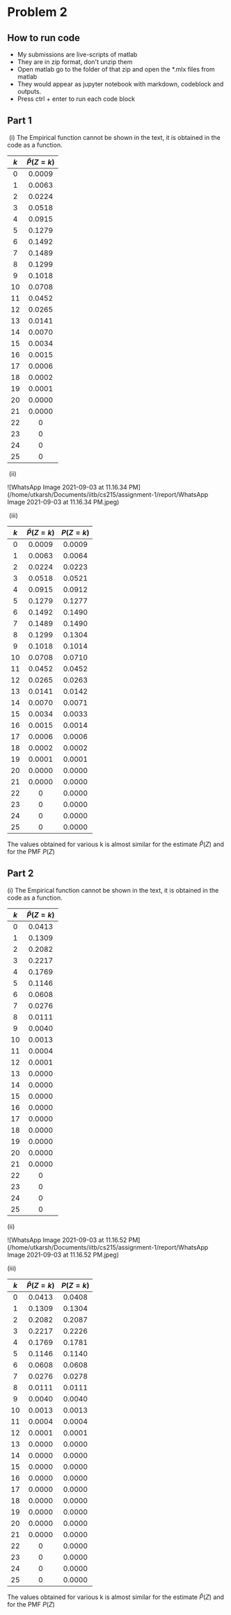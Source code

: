 # Problem 2

## How to run code

* My submissions are live-scripts of matlab
* They are in zip format, don't unzip them
* Open matlab go to the folder of that zip and open the *.mlx files from matlab
* They would appear as jupyter notebook with markdown, codeblock and outputs.
* Press ctrl + enter to run each code block 

## Part 1

​	(i) The Empirical function cannot be shown in the text, it is obtained in the code as a function.

| $k$  | $\hat P(Z=k)$ |
| :--: | :-----------: |
|  0   |    0.0009     |
|  1   |    0.0063     |
|  2   |    0.0224     |
|  3   |    0.0518     |
|  4   |    0.0915     |
|  5   |    0.1279     |
|  6   |    0.1492     |
|  7   |    0.1489     |
|  8   |    0.1299     |
|  9   |    0.1018     |
|  10  |    0.0708     |
|  11  |    0.0452     |
|  12  |    0.0265     |
|  13  |    0.0141     |
|  14  |    0.0070     |
|  15  |    0.0034     |
|  16  |    0.0015     |
|  17  |    0.0006     |
|  18  |    0.0002     |
|  19  |    0.0001     |
|  20  |    0.0000     |
|  21  |    0.0000     |
|  22  |       0       |
|  23  |       0       |
|  24  |       0       |
|  25  |       0       |

​	(ii)

![WhatsApp Image 2021-09-03 at 11.16.34 PM](/home/utkarsh/Documents/iitb/cs215/assignment-1/report/WhatsApp Image 2021-09-03 at 11.16.34 PM.jpeg) 

​	(iii)

| $k$  | $\hat P(Z=k)$ | $P(Z = k)$ |
| :--: | :-----------: | :--------: |
|  0   |    0.0009     |   0.0009   |
|  1   |    0.0063     |   0.0064   |
|  2   |    0.0224     |   0.0223   |
|  3   |    0.0518     |   0.0521   |
|  4   |    0.0915     |   0.0912   |
|  5   |    0.1279     |   0.1277   |
|  6   |    0.1492     |   0.1490   |
|  7   |    0.1489     |   0.1490   |
|  8   |    0.1299     |   0.1304   |
|  9   |    0.1018     |   0.1014   |
|  10  |    0.0708     |   0.0710   |
|  11  |    0.0452     |   0.0452   |
|  12  |    0.0265     |   0.0263   |
|  13  |    0.0141     |   0.0142   |
|  14  |    0.0070     |   0.0071   |
|  15  |    0.0034     |   0.0033   |
|  16  |    0.0015     |   0.0014   |
|  17  |    0.0006     |   0.0006   |
|  18  |    0.0002     |   0.0002   |
|  19  |    0.0001     |   0.0001   |
|  20  |    0.0000     |   0.0000   |
|  21  |    0.0000     |   0.0000   |
|  22  |       0       |   0.0000   |
|  23  |       0       |   0.0000   |
|  24  |       0       |   0.0000   |
|  25  |       0       |   0.0000   |

The values obtained for various k is almost similar for the estimate $\hat P(Z)$   and for the PMF $P(Z)$

## Part 2

(i)  The Empirical function cannot be shown in the text, it is obtained in the code as a function.

| $k$  | $\hat P(Z=k)$ |
| :--: | :-----------: |
|  0   |    0.0413     |
|  1   |    0.1309     |
|  2   |    0.2082     |
|  3   |    0.2217     |
|  4   |    0.1769     |
|  5   |    0.1146     |
|  6   |    0.0608     |
|  7   |    0.0276     |
|  8   |    0.0111     |
|  9   |    0.0040     |
|  10  |    0.0013     |
|  11  |    0.0004     |
|  12  |    0.0001     |
|  13  |    0.0000     |
|  14  |    0.0000     |
|  15  |    0.0000     |
|  16  |    0.0000     |
|  17  |    0.0000     |
|  18  |    0.0000     |
|  19  |    0.0000     |
|  20  |    0.0000     |
|  21  |    0.0000     |
|  22  |       0       |
|  23  |       0       |
|  24  |       0       |
|  25  |       0       |

(ii)

![WhatsApp Image 2021-09-03 at 11.16.52 PM](/home/utkarsh/Documents/iitb/cs215/assignment-1/report/WhatsApp Image 2021-09-03 at 11.16.52 PM.jpeg)

(iii)

| $k$  | $\hat P(Z=k)$ | $P(Z = k)$ |
| :--: | :-----------: | :--------: |
|  0   |    0.0413     |   0.0408   |
|  1   |    0.1309     |   0.1304   |
|  2   |    0.2082     |   0.2087   |
|  3   |    0.2217     |   0.2226   |
|  4   |    0.1769     |   0.1781   |
|  5   |    0.1146     |   0.1140   |
|  6   |    0.0608     |   0.0608   |
|  7   |    0.0276     |   0.0278   |
|  8   |    0.0111     |   0.0111   |
|  9   |    0.0040     |   0.0040   |
|  10  |    0.0013     |   0.0013   |
|  11  |    0.0004     |   0.0004   |
|  12  |    0.0001     |   0.0001   |
|  13  |    0.0000     |   0.0000   |
|  14  |    0.0000     |   0.0000   |
|  15  |    0.0000     |   0.0000   |
|  16  |    0.0000     |   0.0000   |
|  17  |    0.0000     |   0.0000   |
|  18  |    0.0000     |   0.0000   |
|  19  |    0.0000     |   0.0000   |
|  20  |    0.0000     |   0.0000   |
|  21  |    0.0000     |   0.0000   |
|  22  |       0       |   0.0000   |
|  23  |       0       |   0.0000   |
|  24  |       0       |   0.0000   |
|  25  |       0       |   0.0000   |

The values obtained for various k is almost similar for the estimate $\hat P(Z)$   and for the PMF $P(Z)$

